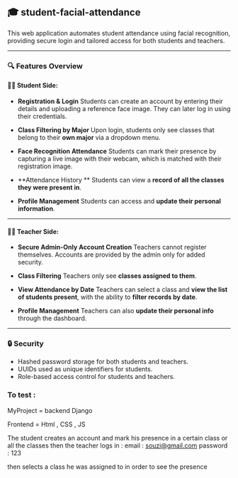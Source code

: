 ## 🎓 student-facial-attendance
This web application automates student attendance using facial recognition, providing secure login and tailored access for both students and teachers.

---

### 🔍 Features Overview

#### 👨‍🎓 Student Side:

* **Registration & Login**
  Students can create an account by entering their details and uploading a reference face image. They can later log in using their credentials.

* **Class Filtering by Major**
  Upon login, students only see classes that belong to their **own major** via a dropdown menu.

* **Face Recognition Attendance**
  Students can mark their presence by capturing a live image with their webcam, which is matched with their registration image.

* **Attendance History **
  Students can view a **record of all the classes they were present in**.

* **Profile Management**
  Students can access and **update their personal information**.

---

#### 👩‍🏫 Teacher Side:

* **Secure Admin-Only Account Creation**
  Teachers cannot register themselves. Accounts are provided by the admin only for added security.

* **Class Filtering**
  Teachers only see **classes assigned to them**.

* **View Attendance by Date**
  Teachers can select a class and **view the list of students present**, with the ability to **filter records by date**.

* **Profile Management**
  Teachers can also **update their personal info** through the dashboard.

---

### 🔒 Security

* Hashed password storage for both students and teachers.
* UUIDs used as unique identifiers for students.
* Role-based access control for students and teachers.

### To test :

MyProject = backend Django

Frontend = Html , CSS , JS

The student creates an account and mark his presence in a certain class or all the classes then the teacher logs in :
email : souzi@gmail.com 
password :  123

then selects a class he was assigned to in order to see the presence
